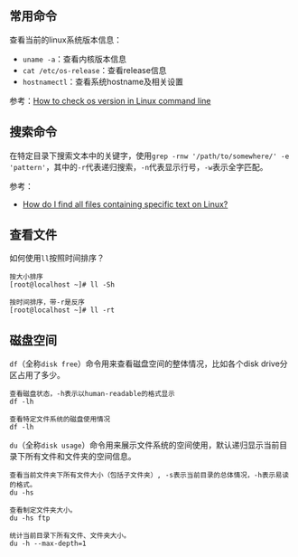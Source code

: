 ## 常用命令

查看当前的linux系统版本信息：

- `uname -a`：查看内核版本信息
- `cat /etc/os-release`：查看release信息
- `hostnamectl`：查看系统hostname及相关设置

参考：[How to check os version in Linux command line](https://www.cyberciti.biz/faq/how-to-check-os-version-in-linux-command-line/)


## 搜索命令

在特定目录下搜索文本中的关键字，使用`grep -rnw '/path/to/somewhere/' -e 'pattern'`，其中的`-r`代表递归搜索，`-n`代表显示行号，`-w`表示全字匹配。


参考：

- [How do I find all files containing specific text on Linux?](https://stackoverflow.com/questions/16956810/how-do-i-find-all-files-containing-specific-text-on-linux)

## 查看文件

如何使用`ll`按照时间排序？

```
按大小排序
[root@localhost ~]# ll -Sh

按时间排序，带-r是反序
[root@localhost ~]# ll -rt
```

## 磁盘空间

`df`（全称`disk free`）命令用来查看磁盘空间的整体情况，比如各个disk drive分区占用了多少。

```
查看磁盘状态，-h表示以human-readable的格式显示
df -lh

查看特定文件系统的磁盘使用情况
df -lh
```

`du`（全称`disk usage`）命令用来展示文件系统的空间使用，默认递归显示当前目录下所有文件和文件夹的空间信息。

```
查看当前文件夹下所有文件大小（包括子文件夹）, -s表示当前目录的总体情况，-h表示易读的格式。
du -hs

查看制定文件夹大小。
du -hs ftp

统计当前目录下所有文件、文件夹大小。
du -h --max-depth=1
```
